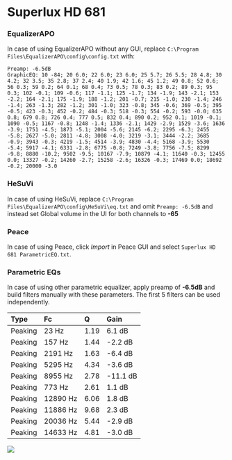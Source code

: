 # Superlux HD 681

### EqualizerAPO
In case of using EqualizerAPO without any GUI, replace `C:\Program Files\EqualizerAPO\config\config.txt`
with:
```
Preamp: -6.5dB
GraphicEQ: 10 -84; 20 6.0; 22 6.0; 23 6.0; 25 5.7; 26 5.5; 28 4.8; 30 4.2; 32 3.5; 35 2.8; 37 2.4; 40 1.9; 42 1.6; 45 1.2; 49 0.8; 52 0.6; 56 0.3; 59 0.2; 64 0.1; 68 0.4; 73 0.5; 78 0.3; 83 0.2; 89 0.3; 95 0.3; 102 -0.1; 109 -0.6; 117 -1.1; 125 -1.7; 134 -1.9; 143 -2.1; 153 -2.2; 164 -2.1; 175 -1.9; 188 -1.2; 201 -0.7; 215 -1.0; 230 -1.4; 246 -1.4; 263 -1.3; 282 -1.2; 301 -1.0; 323 -0.8; 345 -0.6; 369 -0.5; 395 -0.5; 423 -0.3; 452 -0.2; 484 -0.3; 518 -0.3; 554 -0.2; 593 -0.0; 635 0.8; 679 0.8; 726 0.4; 777 0.5; 832 0.4; 890 0.2; 952 0.1; 1019 -0.1; 1090 -0.5; 1167 -0.8; 1248 -1.4; 1336 -2.1; 1429 -2.9; 1529 -3.6; 1636 -3.9; 1751 -4.5; 1873 -5.1; 2004 -5.6; 2145 -6.2; 2295 -6.3; 2455 -5.8; 2627 -5.0; 2811 -4.8; 3008 -4.0; 3219 -3.1; 3444 -2.2; 3685 -0.9; 3943 -0.3; 4219 -1.5; 4514 -3.9; 4830 -4.4; 5168 -3.9; 5530 -5.4; 5917 -4.1; 6331 -2.8; 6775 -0.8; 7249 -3.8; 7756 -7.5; 8299 -9.8; 8880 -10.2; 9502 -9.5; 10167 -7.9; 10879 -4.1; 11640 -0.3; 12455 0.0; 13327 -0.2; 14260 -2.7; 15258 -2.6; 16326 -0.3; 17469 0.0; 18692 -0.2; 20000 -3.0
```

### HeSuVi
In case of using HeSuVi, replace `C:\Program Files\EqualizerAPO\config\HeSuVi\eq.txt` and omit `Preamp:
-6.5dB` and instead set Global volume in the UI for both channels to **-65**

### Peace
In case of using Peace, click *Import* in Peace GUI and select `Superlux HD 681 ParametricEQ.txt`.

### Parametric EQs
In case of using other parametric equalizer, apply preamp of **-6.5dB** and build filters manually with
these parameters. The first 5 filters can be used independently.

| Type    | Fc       |    Q | Gain     |
|:--------|:---------|:-----|:---------|
| Peaking | 23 Hz    | 1.19 | 6.1 dB   |
| Peaking | 157 Hz   | 1.44 | -2.2 dB  |
| Peaking | 2191 Hz  | 1.63 | -6.4 dB  |
| Peaking | 5295 Hz  | 4.34 | -3.6 dB  |
| Peaking | 8955 Hz  | 2.78 | -11.1 dB |
| Peaking | 773 Hz   | 2.61 | 1.1 dB   |
| Peaking | 12890 Hz | 6.06 | 1.8 dB   |
| Peaking | 11886 Hz | 9.68 | 2.3 dB   |
| Peaking | 20036 Hz | 5.44 | -2.9 dB  |
| Peaking | 14633 Hz | 4.81 | -3.0 dB  |

![](https://raw.githubusercontent.com/jaakkopasanen/AutoEq/master/results/innerfidelity/sbaf-serious/Superlux%20HD%20681/Superlux%20HD%20681.png)